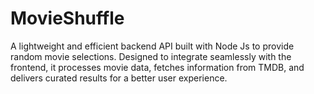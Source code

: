 # MovieShuffle

A lightweight and efficient backend API built with Node Js to provide random movie selections. Designed to integrate seamlessly with the frontend, it processes movie data, fetches information from TMDB, and delivers curated results for a better user experience.

